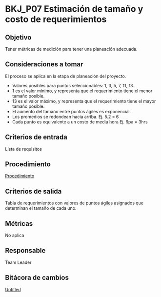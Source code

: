 # BKJ_P07 Estimación de tamaño y costo de requerimientos

## Objetivo[](https://ace-software-development.github.io/Manual-de-Operaciones/docs/Plantillas/PL03_Creaci%C3%B3n%20de%20Procesos#objetivo)

Tener métricas de medición para tener una planeación adecuada.

## **Consideraciones a tomar**

El proceso se aplica en la etapa de planeación del proyecto.

- Valores posibles para puntos seleccionables: 1, 3, 5, 7, 11, 13.
- 1 es el valor mínimo, y representa que el requerimiento tiene el menor tamaño posible.
- 13 es el valor máximo, y representa que el requerimiento tiene el mayor tamaño posible.
- El aumento del tamaño entre puntos ágiles es exponencial.
- Los promedios se redondean hacia arriba. Ej. 5.2 = 6
- Cada punto es equivalente a un costo de media hora Ej. 6pa = 3hrs

## **Criterios de entrada**

Lista de requisitos

## **Procedimiento**

[Procedimiento](BKJ_P07%20Estimacio%CC%81n%20de%20taman%CC%83o%20y%20costo%20de%20requerim%2062920339ed1d44c688ea4704ea65cb51/Procedimiento%2019b507dca1374d108d97021b87432107.csv)

## **Criterios de salida**

Tabla de requerimientos con valores de puntos ágiles asignados que determinan el tamaño de cada uno.

## **Métricas**

No aplica

## **Responsable**

Team Leader 

## Bitácora de cambios

[Untitled](BKJ_P07%20Estimacio%CC%81n%20de%20taman%CC%83o%20y%20costo%20de%20requerim%2062920339ed1d44c688ea4704ea65cb51/Untitled%20Database%2060c9b3cf4dba446683b823f647f79f71.csv)